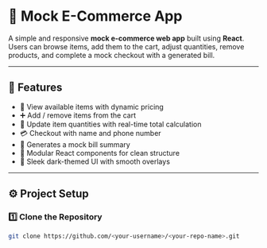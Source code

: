 # 🛒 Mock E-Commerce App

A simple and responsive **mock e-commerce web app** built using **React**.  
Users can browse items, add them to the cart, adjust quantities, remove products, and complete a mock checkout with a generated bill.

---

## 🚀 Features

- 🧾 View available items with dynamic pricing  
- ➕ Add / remove items from the cart  
- 🔢 Update item quantities with real-time total calculation  
- 💳 Checkout with name and phone number  
- 🧠 Generates a mock bill summary  
- 🧰 Modular React components for clean structure  
- 🎨 Sleek dark-themed UI with smooth overlays

---

## ⚙️ Project Setup

### 1️⃣ Clone the Repository
```bash
git clone https://github.com/<your-username>/<your-repo-name>.git
